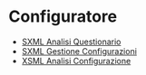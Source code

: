 # Configuratore
- [SXML Analisi  Questionario](Sorgenti/V3/ASE/CFSER_01.md)
- [SXML Gestione Configurazioni](Sorgenti/V3/ASE/CFSER_02.md)
- [XSML Analisi  Configurazione](Sorgenti/V3/ASE/CFSER_03.md)
